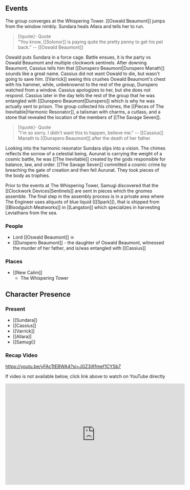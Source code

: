 ## Events
The group converges at the Whispering Tower. [[Oswald Beaumont]] jumps from the window nimbly. Sundara heals Allara and tells her to run. 

> [!quote]- Quote  
> "You know, [[Solonor]] is paying quite the pretty penny to get his pet back."
> -- [[Oswald Beaumont]] 

Oswald puts Sundara in a force cage. Battle ensues, it is the party vs Oswald Beaumont and multiple clockwork sentinels. After downing Beaumont, Cassius tells him that [[Dunspero Beaumont|Dunspero Manath]] sounds like a great name. Cassius did not want Oswald to die, but wasn't going to save him. [[Varrick]] seeing this crushes Oswald Beaumont's chest with his hammer, while, unbeknownst to the rest of the group, Dunspero watched from a window. Cassius apologizes to her, but she does not respond. Cassius later in the day tells the rest of the group that he was entangled with [[Dunspero Beaumont|Dunspero]] which is why he was actually sent to prison. The group collected his chimes, the [[Pieces of The Inevitable|Harmonic Resonator]], a talisman with charms, a cutlass, and a stone that revealed the location of the members of [[The Savage Seven]]. 

> [!quote]- Quote  
> "I'm so sorry. I didn't want this to happen, believe me."
> -- [[Cassius]] Manath to [[Dunspero Beaumont]] after the death of her father

Looking into the harmonic resonator Sundara slips into a vision. The chimes reflects the sorrow of a celestial being. Aurunat is carrying the weight of a cosmic battle, he was [[The Inevitable]] created by the gods responsible for balance, law, and order. [[The Savage Seven]] committed a cosmic crime by breaching the gate of creation and then fell Aurunat. They took pieces of the body as trophies. 

Prior to the events at The Whispering Tower, Samugi discovered that the [[Clockwork Devices|Sentinels]] are sent in pieces which the gnomes assemble. The final step in the assembly process is in a private area where The Engineer uses aliquots of blue liquid ([[Spark]]), that is shipped from [[Bloodgulch Meatworks]] in [[Langston]] which specializes in harvesting Leviathans from the sea.

### People
- Lord [[Oswald Beaumont]] ☠
- [[Dunspero Beaumont]] - the daughter of Oswald Beaumont, witnessed the murder of her father, and is/was entangled with [[Cassius]]  

### Places 
- [[New Calim]] 
	- The Whispering Tower

## Character Presence 
### Present
- [[Sundara]] 
- [[Cassius]] 
- [[Varrick]] 
- [[Allara]] 
- [[Samugi]] 

### Recap Video

https://youtu.be/yFAcTtEBWA4?si=JGZ3i91mef1CYSb7

If video is not available below, click link above to watch on YouTube directly

<iframe width="560" height="315" src="https://www.youtube.com/embed/yFAcTtEBWA4?si=DfNTbL5Ru1Z9USdN" title="YouTube video player" frameborder="0" allow="accelerometer; autoplay; clipboard-write; encrypted-media; gyroscope; picture-in-picture; web-share" referrerpolicy="strict-origin-when-cross-origin" allowfullscreen></iframe>
